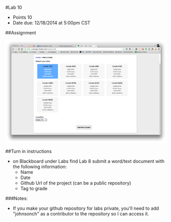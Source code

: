 #Lab 10 
* Points 10
* Date due: 12/18/2014 at 5:00pm CST

##Assignment

![Choose a location](./images/choosing_a_location.png)

##Turn in instructions
* on Blackboard under Labs find Lab 8 submit a word/text document with the following information:
  * Name
  * Date
  * Github Url of the project (can be a public repository)
  * Tag to grade

###Notes:
* If you make your github repository for labs private, you'll need to add "johnsonch" as a contributor to the repository so I can access it.
